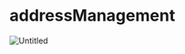 # addressManagement
![Untitled](https://user-images.githubusercontent.com/123939272/220829253-7f837619-e580-4732-93a4-6af83772167b.png)
